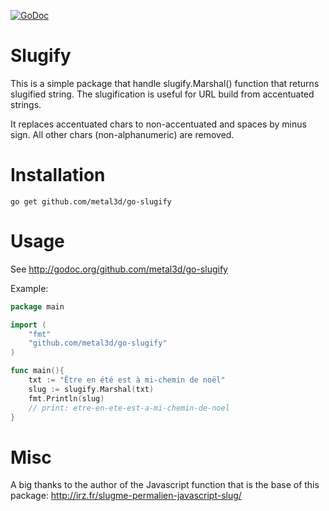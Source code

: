 [![GoDoc](https://godoc.org/github.com/metal3d/go-slugify?status.svg)](https://godoc.org/github.com/metal3d/go-slugify)

# Slugify

This is a simple package that handle slugify.Marshal() function that returns slugified string. 
The slugification is useful for URL build from accentuated strings.

It replaces accentuated chars to non-accentuated and spaces by minus sign. All other chars (non-alphanumeric) are removed.

# Installation

    go get github.com/metal3d/go-slugify

# Usage

See http://godoc.org/github.com/metal3d/go-slugify

Example:

```go
package main

import (
    "fmt"
    "github.com/metal3d/go-slugify"
)

func main(){
    txt := "Être en été est à mi-chemin de noël"
    slug := slugify.Marshal(txt)
    fmt.Println(slug)
    // print: etre-en-ete-est-a-mi-chemin-de-noel
}
```

# Misc

A big thanks to the author of the Javascript function that is the base of this package:
http://irz.fr/slugme-permalien-javascript-slug/

